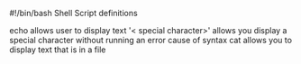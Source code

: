 #!/bin/bash
Shell Script definitions

echo
allows user to display text
'< special character>\'
allows you display a special character without running an error cause of syntax
cat <file>
allows you to display text that is in a file
